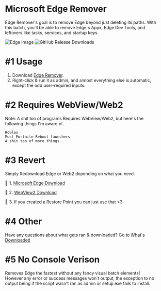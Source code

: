 # Microsoft Edge Remover
Edge Remover's goal is to remove Edge beyond just deleting its paths. With this batch, you'll be able to remove Edge's Appx, Edge Dev Tools, and leftovers like tasks, services, and startup keys.

![Edge Image](https://github.com/user-attachments/assets/e241be87-4364-4d5f-88b0-f02c7f768b08)
![GitHub Release Downloads](https://img.shields.io/github/downloads/QuakedK/Edge-Remover/total)

# #1 Usage
1. Download [Edge Remover](https://github.com/QuakedK/Edge-Remover/releases/download/MicrosoftEdgeRemover/Edge-Remover-V1.1.bat).
2. Right-click & run it as admin, and almost everything else is automatic, except the odd user-required inputs.

# #2 Requires WebView/Web2
Note: A shit ton of programs Requires WebView/Web2, but here's the following things I'm aware of.
```
Roblox
Most Fortnite Reboot launchers
A shit ton of more things
```

# #3 Revert
Simply Redownload Edge or Web2 depending on what you need.

🔗 1. [Microsoft Edge Download](https://www.microsoft.com/en-us/edge/download?form=MA13FJ)

🔗 2. [WebView2 Download](https://developer.microsoft.com/en-us/Microsoft-edge/webview2/?form=MA13LH#download)

🔗 3. If you created a Restore Point you can just use that <3

# #4 Other
Have any questions about what gets ran & downloaded?
Go to [What's Downloaded](https://github.com/QuakedK/Edge-Remover/blob/main/Downloads/Whats%20Downloaded.md) 

# #5 No Console Verison
Removes Edge the fastest without any fancy visual batch elements! However any error or success messages won't output, the exception to no output being if the script wasn't ran as admin or setup.exe fails to install.
